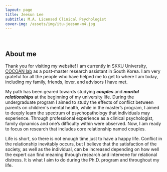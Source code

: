 ```yaml
---
layout: page
title: Jeesun Lee 
subtitle: M.A. Licensed Clinical Psychologist  
cover-img: /assets/img/itu-jeesun-m4.jpg
---
```


<br/>

## About me

Thank you for visiting my website! I am currently in SKKU University, [COCOAN lab](https://cocoanlab.github.io/) as a post-master research assistant in South Korea. I am very grateful for all the people who have helped me to get to where I am today, including my family, friends, lover, and advisors I have met. 

My path has been geared towards studying **_couples_** and **_marital relationships_** at the beginning of my university life. During the undergraduate program I aimed to study the effects of conflict between parents on children's mental health, while in the master’s program, I aimed to deeply learn the spectrum of psychopathology that individuals may experience. Through professional experience as a clinical psychologist, family dynamics and one’s difficulty within were observed. Now, I am ready to focus on research that includes core relationship named couples.

Life is short, so there is not enough time just to have a happy life. Conflict in the relationship inevitably occurs, but I believe that the satisfaction of the society, as well as the individual, can be increased depending on how well the expert can find meaning through research and intervene for relational distress. It is what I aim to do during the Ph.D. program and throughout my life. 






